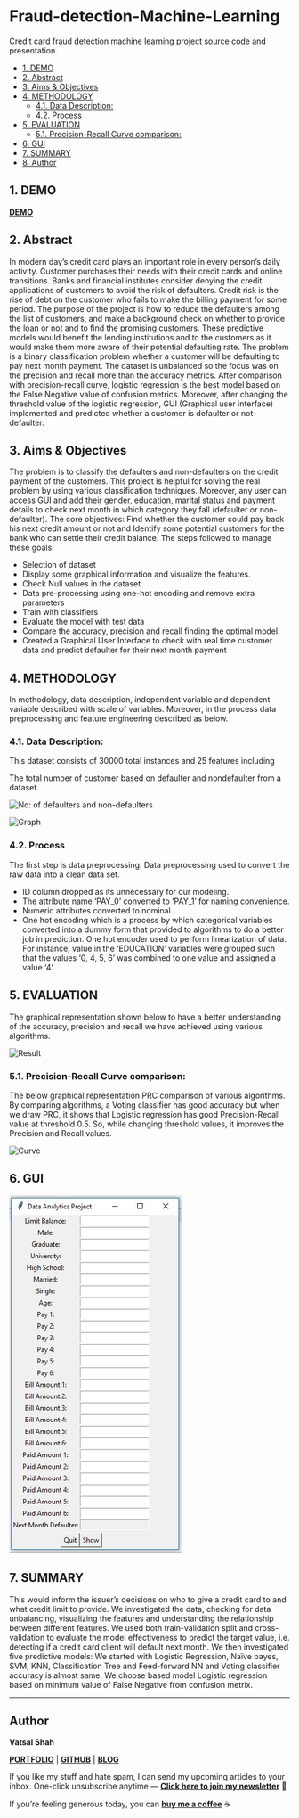 # Fraud-detection-Machine-Learning
Credit card fraud detection machine learning project source code and presentation.

<!-- TOC -->

- [1. DEMO](#1-demo)
- [2. Abstract](#2-abstract)
- [3. Aims & Objectives](#3-aims--objectives)
- [4. METHODOLOGY](#4-methodology)
  - [4.1. Data Description:](#41-data-description)
  - [4.2. Process](#42-process)
- [5. EVALUATION](#5-evaluation)
  - [5.1. Precision-Recall Curve comparison:](#51-precision-recall-curve-comparison)
- [6. GUI](#6-gui)
- [7. SUMMARY](#7-summary)
- [8. Author](#8-author)

<!-- /TOC -->

<a id="markdown-1-demo" name="1-demo"></a>
## 1. DEMO

[**DEMO**](./Project%20DEMO%20Video.mp4')

<a id="markdown-2-abstract" name="2-abstract"></a>
## 2. Abstract
In modern day’s credit card plays an important role in every person’s daily activity. Customer purchases their needs with their credit cards and online transitions. Banks and financial institutes consider denying the credit applications of customers to avoid the risk of defaulters. Credit risk is the rise of debt on the customer who fails to make the billing payment for some period. The purpose of the project is how to reduce the defaulters among the list of customers, and make a background check on whether to provide the loan or not and to find the promising customers. These predictive models would benefit the lending institutions and to the customers as it would make them more aware of their potential defaulting rate. The problem is a binary classification problem whether a customer will be defaulting to pay next month payment. The dataset is unbalanced so the focus was on the precision and recall more than the accuracy metrics. After comparison with precision-recall curve, logistic regression is the best model based on the False Negative value of confusion metrics. Moreover, after changing the threshold value of the logistic regression, GUI (Graphical user interface) implemented and predicted whether a customer is defaulter or not-defaulter.

<a id="markdown-3-aims--objectives" name="3-aims--objectives"></a>
## 3. Aims & Objectives
The problem is to classify the defaulters and non-defaulters on the credit payment of the customers. This project is helpful for solving the real problem by using various classification techniques. Moreover, any user can access GUI and add their gender, education, marital status and payment details to check next month in which category they fall (defaulter or non-defaulter).
The core objectives: Find whether the customer could pay back his next credit amount or not and Identify some potential customers for the bank who can settle their credit balance.
The steps followed to manage these goals:
- Selection of dataset
- Display some graphical information and visualize the features.
- Check Null values in the dataset
- Data pre-processing using one-hot encoding and remove extra parameters
- Train with classifiers
- Evaluate the model with test data
- Compare the accuracy, precision and recall finding the optimal model.
- Created a Graphical User Interface to check with real time customer data and predict defaulter for their next month payment

<a id="markdown-4-methodology" name="4-methodology"></a>
## 4. METHODOLOGY

In methodology, data description, independent variable and dependent variable described with scale of variables. Moreover, in the process data preprocessing and feature engineering described as below. 

<a id="markdown-41-data-description" name="41-data-description"></a>
### 4.1. Data Description:
This dataset consists of 30000 total instances and 25 features
including
 
The total number of customer based on defaulter and nondefaulter
from a dataset.

![No: of defaulters and non-defaulters](graph/1.1.png)

![Graph](graph/6.png)

<a id="markdown-42-process" name="42-process"></a>
### 4.2. Process

The first step is data preprocessing. Data preprocessing used to
convert the raw data into a clean data set.
- ID column dropped as its unnecessary for our modeling.
- The attribute name ‘PAY_0’ converted to ‘PAY_1’ for naming convenience.
- Numeric attributes converted to nominal.
- One hot encoding which is a process by which categorical variables converted into a dummy form that provided to algorithms to do a better job in prediction. One hot encoder used to perform linearization of data. For instance, value in the ‘EDUCATION’ variables were grouped such that the values ‘0, 4, 5, 6’ was combined to one value and assigned a value ‘4’.

<a id="markdown-5-evaluation" name="5-evaluation"></a>
## 5. EVALUATION
The graphical representation shown below to have a better
understanding of the accuracy, precision and recall we have
achieved using various algorithms.

![Result](graph/h1.png)

<a id="markdown-51-precision-recall-curve-comparison" name="51-precision-recall-curve-comparison"></a>
### 5.1. Precision-Recall Curve comparison:
The below graphical representation PRC comparison of various
algorithms. By comparing algorithms, a Voting classifier has
good accuracy but when we draw PRC, it shows that Logistic
regression has good Precision-Recall value at threshold 0.5. So,
while changing threshold values, it improves the Precision and
Recall values.

![Curve](graph/h3.png)

<a id="markdown-6-gui" name="6-gui"></a>
## 6. GUI

![GUI](./graph/image.png)

<a id="markdown-7-summary" name="7-summary"></a>
## 7. SUMMARY

This would inform the issuer’s decisions on who to give a credit card to and what credit limit to provide. We investigated the data,
checking for data unbalancing, visualizing the features and understanding the relationship between different features. We used both train-validation split and cross-validation to evaluate the model effectiveness to predict the target value, i.e. detecting if a credit card client will default next month. We then investigated five predictive models: We started with Logistic Regression, Naïve bayes, SVM, KNN, Classification Tree and Feed-forward NN and Voting classifier accuracy is almost same. We choose based model Logistic regression based on minimum value of False Negative from confusion metrix.

<a id="markdown-8-author" name="8-author"></a>
<hr/>

## Author

**Vatsal Shah**

[**PORTFOLIO**](https://vatsalshah.in) | [**GITHUB**](https://github.com/vatsal2210) | [**BLOG**](https://vatsalshah.in/blog)

If you like my stuff and hate spam, I can send my upcoming articles to your inbox. One-click unsubscribe anytime — [**Click here to join my newsletter**](https://vatsalshah.substack.com/subscribe) 💌

If you’re feeling generous today, you can [**buy me a coffee**](https://www.buymeacoffee.com/vatsalshah) ☕
